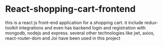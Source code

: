 ﻿# React-shopping-cart-frontend
this is a react js front-end application for a shopping cart. it include redux-toolkit integrations and even has backend login and registration with mongodb, nodejs and express. several other technologies like jwt, axios, react-router-dom and Joi have been used in this project

